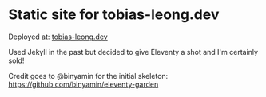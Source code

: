 # Static site for tobias-leong.dev

Deployed at: [tobias-leong.dev](tobias-leong.dev)

Used Jekyll in the past but decided to give Eleventy a shot and I'm certainly sold!

Credit goes to @binyamin for the initial skeleton: https://github.com/binyamin/eleventy-garden
